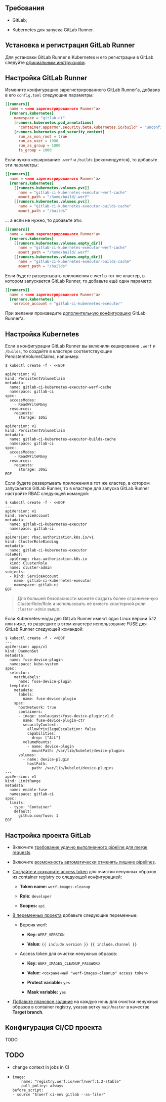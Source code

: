## Требования

- GitLab;

- Kubernetes для запуска GitLab Runner.

## Установка и регистрация GitLab Runner

Для установки GitLab Runner в Kubernetes и его регистрации в GitLab следуйте [официальным инструкциям](https://docs.gitlab.com/runner/register/index.html).

## Настройка GitLab Runner

Измените конфигурацию зарегистрированного GitLab Runner'а, добавив в его `config.toml` следующие параметры:

```toml
[[runners]]
  name = <имя зарегистрированного Runner'а>
  [runners.kubernetes]
    namespace = "gitlab-ci"
    [runners.kubernetes.pod_annotations]
      "container.apparmor.security.beta.kubernetes.io/build" = "unconfined"
    [runners.kubernetes.pod_security_context]
      run_as_non_root = true
      run_as_user = 1000
      run_as_group = 1000
      fs_group = 1000
```

Если нужно кеширование `.werf` и `/builds` (рекомендуется), то добавьте эти параметры:

```toml
[[runners]]
  name = <имя зарегистрированного Runner'а>
  [runners.kubernetes]
    [[runners.kubernetes.volumes.pvc]]
      name = "gitlab-ci-kubernetes-executor-werf-cache"
      mount_path = "/home/build/.werf"
    [[runners.kubernetes.volumes.pvc]]
      name = "gitlab-ci-kubernetes-executor-builds-cache"
      mount_path = "/builds"
```

... а если не нужно, то добавьте эти:

```toml
[[runners]]
  name = <имя зарегистрированного Runner'а>
  [runners.kubernetes]
    [[runners.kubernetes.volumes.empty_dir]]
      name = "gitlab-ci-kubernetes-executor-werf-cache"
      mount_path = "/home/build/.werf"
    [[runners.kubernetes.volumes.empty_dir]]
      name = "gitlab-ci-kubernetes-executor-builds-cache"
      mount_path = "/builds"
```

Если будете развертывать приложения с werf в тот же кластер, в котором запускается GitLab Runner, то добавьте ещё один параметр:

```toml
[[runners]]
  name = <имя зарегистрированного Runner'а>
  [runners.kubernetes]
    service_account = "gitlab-ci-kubernetes-executor"
```

При желании произведите [дополнительную конфигурацию](https://docs.gitlab.com/runner/configuration/advanced-configuration.html) GitLab Runner'а.

## Настройка Kubernetes

Если в конфигурации GitLab Runner вы включили кеширование `.werf` и `/builds`, то создайте в кластере соответствующие PersistentVolumeClaims, например:

```shell
$ kubectl create -f - <<EOF
---
apiVersion: v1
kind: PersistentVolumeClaim
metadata:
  name: gitlab-ci-kubernetes-executor-werf-cache
  namespace: gitlab-ci
spec:
  accessModes:
    - ReadWriteMany
  resources:
    requests:
      storage: 10Gi
---
apiVersion: v1
kind: PersistentVolumeClaim
metadata:
  name: gitlab-ci-kubernetes-executor-builds-cache
  namespace: gitlab-ci
spec:
  accessModes:
    - ReadWriteMany
  resources:
    requests:
      storage: 30Gi
EOF
```

Если будете развертывать приложения в тот же кластер, в котором запускается GitLab Runner, то в кластере для запуска GitLab Runner настройте RBAC следующей командой:

```shell
$ kubectl create -f - <<EOF
---
apiVersion: v1
kind: ServiceAccount
metadata:
  name: gitlab-ci-kubernetes-executor
  namespace: gitlab-ci
---
apiVersion: rbac.authorization.k8s.io/v1
kind: ClusterRoleBinding
metadata:
  name: gitlab-ci-kubernetes-executor
roleRef:
  apiGroup: rbac.authorization.k8s.io
  kind: ClusterRole
  name: cluster-admin
subjects:
  - kind: ServiceAccount
    name: gitlab-ci-kubernetes-executor
    namespace: gitlab-ci
EOF
```

> Для большей безопасности можете создать более ограниченную ClusterRole/Role и использовать её вместо кластерной роли `cluster-admin` выше.

Если Kubernetes-ноды для GitLab Runner имеют ядро Linux версии 5.12 или ниже, то разрешите в этом кластере использование FUSE для GitLab Runner следующей командой:

```shell
$ kubectl create -f - <<EOF
---
apiVersion: apps/v1
kind: DaemonSet
metadata:
  name: fuse-device-plugin
  namespace: kube-system
spec:
  selector:
    matchLabels:
      name: fuse-device-plugin
  template:
    metadata:
      labels:
        name: fuse-device-plugin
    spec:
      hostNetwork: true
      containers:
      - image: soolaugust/fuse-device-plugin:v1.0
        name: fuse-device-plugin-ctr
        securityContext:
          allowPrivilegeEscalation: false
          capabilities:
            drop: ["ALL"]
        volumeMounts:
          - name: device-plugin
            mountPath: /var/lib/kubelet/device-plugins
      volumes:
        - name: device-plugin
          hostPath:
            path: /var/lib/kubelet/device-plugins
---
apiVersion: v1
kind: LimitRange
metadata:
  name: enable-fuse
  namespace: gitlab-ci
spec:
  limits:
  - type: "Container"
    default:
      github.com/fuse: 1
EOF
```

## Настройка проекта GitLab

- Включите [требование удачно выполненного pipeline для merge requests](https://docs.gitlab.com/ee/user/project/merge_requests/merge_when_pipeline_succeeds.html#require-a-successful-pipeline-for-merge).

- Включите [возможность автоматически отменять лишние pipelines](https://docs.gitlab.com/ee/ci/pipelines/settings.html#auto-cancel-redundant-pipelines).

- [Создайте и сохраните access token](https://docs.gitlab.com/ee/user/project/settings/project_access_tokens.html#create-a-project-access-token) для очистки ненужных образов из container registry со следующей конфигурацией:
  
  - **Token name:** `werf-images-cleanup`
  
  - **Role:** `developer`
  
  - **Scopes:** `api`

- [В переменных проекта](https://docs.gitlab.com/ee/ci/variables/#for-a-project) добавьте следующие переменные:
  
  - Версия werf:
    
    - **Key:** `WERF_VERSION`
    
    - **Value:** `{{ include.version }} {{ include.channel }}`
  
  - Access token для очистки ненужных образов:
    
    - **Key:** `WERF_IMAGES_CLEANUP_PASSWORD`
    
    - **Value:** `<сохранённый "werf-images-cleanup" access token>`
    
    - **Protect variable:** `yes`
    
    - **Mask variable:** `yes`

- [Добавьте плановое задание](https://docs.gitlab.com/ee/ci/pipelines/schedules.html#add-a-pipeline-schedule) на каждую ночь для очистки ненужных образов в container registry, указав ветку `main`/`master` в качестве **Target branch**.

## Конфигурация CI/CD проекта

TODO

## TODO

* change context in jobs in CI
* ```
  image:
      name: "registry.werf.io/werf/werf:1.2-stable"
      pull_policy: always
  before_script:
  - source "$(werf ci-env gitlab --as-file)"
  ```
